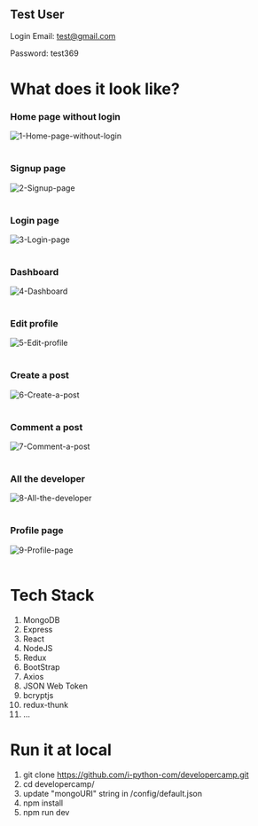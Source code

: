## Test User

Login Email: test@gmail.com

Password: test369

# What does it look like?

### Home page without login

<img src="https://i.ibb.co/7jSJhJy/1-Home-page-without-login.jpg" alt="1-Home-page-without-login" border="0">
<br><br>

### Signup page

<img src="https://i.ibb.co/hLSyt2H/2-Signup-page.jpg" alt="2-Signup-page" border="0">
<br><br>

### Login page

<img src="https://i.ibb.co/TMVdVWS/3-Login-page.jpg" alt="3-Login-page" border="0">
<br><br>

### Dashboard

<img src="https://i.ibb.co/C8ZGVY2/4-Dashboard.jpg" alt="4-Dashboard" border="0">
<br><br>

### Edit profile

<img src="https://i.ibb.co/pjNgxLC/5-Edit-profile.jpg" alt="5-Edit-profile" border="0">
<br><br>

### Create a post

<img src="https://i.ibb.co/7GKM3N8/6-Create-a-post.jpg" alt="6-Create-a-post" border="0">
<br><br>

### Comment a post

<img src="https://i.ibb.co/m0fwqdS/7-Comment-a-post.jpg" alt="7-Comment-a-post" border="0">
<br><br>

### All the developer

<img src="https://i.ibb.co/J2ytLVL/8-All-the-developer.jpg" alt="8-All-the-developer" border="0">
<br><br>

### Profile page

<img src="https://i.ibb.co/R9JMXKd/9-Profile-page.jpg" alt="9-Profile-page" border="0">
<br><br>

# Tech Stack

1. MongoDB
2. Express
3. React
4. NodeJS
5. Redux
6. BootStrap
7. Axios
8. JSON Web Token
9. bcryptjs
10. redux-thunk
11. ...

# Run it at local

1. git clone https://github.com/i-python-com/developercamp.git
2. cd developercamp/
3. update "mongoURI" string in /config/default.json
4. npm install
5. npm run dev
